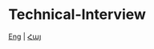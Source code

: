# Technical-Interview

[Eng](https://github.com/SurenAt93/Technical-Interview/blob/master/ti.eng.md) | [Հայ](https://github.com/SurenAt93/Technical-Interview/blob/master/ti.arm.md)
